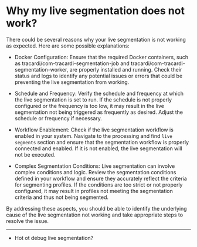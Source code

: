 # Why my live segmentation does not work?

There could be several reasons why your live segmentation is not working as expected. Here are some possible
explanations:

* Docker Configuration: Ensure that the required Docker containers, such as tracardi/com-tracardi-segmentation-job and
  tracardi/com-tracardi-segmentation-worker, are properly installed and running. Check their status and logs to identify
  any potential issues or errors that could be preventing the live segmentation from working.

* Schedule and Frequency: Verify the schedule and frequency at which the live segmentation is set to run. If the
  schedule is not properly configured or the frequency is too low, it may result in the live segmentation not being
  triggered as frequently as desired. Adjust the schedule or frequency if necessary.

* Workflow Enablement: Check if the live segmentation workflow is enabled in your system. Navigate to the processing
  and find `live segments` section and ensure that the segmentation workflow is properly connected and enabled. If
  it is not enabled, the live segmentation will not be executed.

* Complex Segmentation Conditions: Live segmentation can involve complex conditions and logic. Review the segmentation
  conditions defined in your workflow and ensure they accurately reflect the criteria for segmenting profiles. If the
  conditions are too strict or not properly configured, it may result in profiles not meeting the segmentation criteria
  and thus not being segmented.

By addressing these aspects, you should be able to identify the underlying cause of the live segmentation not working
and take appropriate steps to resolve the issue.

---
- Hot ot debug live segmentation?